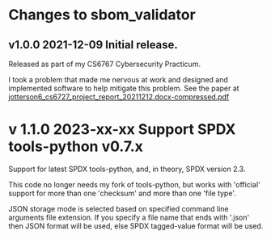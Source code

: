 # Changes to sbom_validator

## v1.0.0 2021-12-09 Initial release.
Released as part of my CS6767 Cybersecurity Practicum.

I took a problem that made me nervous at work and designed and implemented software to help mitigate this problem.
See the paper at [jotterson6_cs6727_project_report_20211212.docx-compressed.pdf](jotterson6_cs6727_project_report_20211212.docx-compressed.pdf)

# v 1.1.0 2023-xx-xx Support SPDX tools-python v0.7.x

Support for latest SPDX tools-python, and, in theory, SPDX version 2.3.

This code no longer needs my fork of tools-python, but works with 'official' support for 
more than one 'checksum' and more than one 'file type'.

JSON storage mode is selected based on specified command line arguments file extension.  If you specify a file name 
that ends with '.json' then JSON format will be used, else SPDX tagged-value format will be used.
